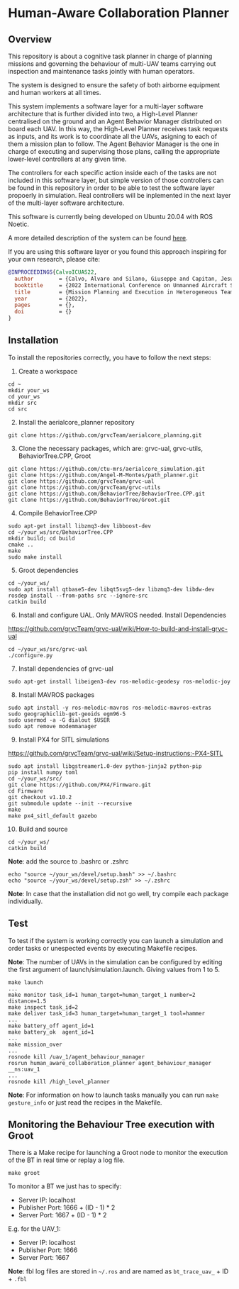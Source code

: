 # Human-Aware Collaboration Planner
## Overview
This repository is about a cognitive task planner in charge of planning missions and governing the behaviour of multi-UAV teams carrying out inspection and maintenance tasks jointly with human operators.

The system is designed to ensure the safety of both airborne equipment and human workers at all times.

This system implements a software layer for a multi-layer software architecture that is further divided into two, a High-Level Planner centralised on the ground and an Agent Behavior Manager distributed on board each UAV. In this way, the High-Level Planner receives task requests as inputs, and its work is to coordinate all the UAVs, asigning to each of them a mission plan to follow. The Agent Behavior Manager is the one in charge of executing and supervising those plans, calling the appropriate lower-level controllers at any given time.

The controllers for each specific action inside each of the tasks are not included in this software layer, but simple
version of those controllers can be found in this repository in order to be able to test the software layer propoerly in
simulation. Real controllers will be inplemented in the next layer of the multi-layer software architecture.

This software is currently being developed on Ubuntu 20.04 with ROS Noetic.


A more detailed description of the system can be found [here](https://www.researchgate.net/publication/360514763_Mission_Planning_and_Execution_in_Heterogeneous_Teams_of_Aerial_Robots_supporting_Power_Line_Inspection_Operations).

If you are using this software layer or you found this approach inspiring for your own research, please cite:
```bibtex
@INPROCEEDINGS{CalvoICUAS22,  
  author        = {Calvo, Alvaro and Silano, Giuseppe and Capitan, Jesus},  
  booktitle     = {2022 International Conference on Unmanned Aircraft Systems (ICUAS)},   
  title         = {Mission Planning and Execution in Heterogeneous Teams of Aerial Robots supporting Power Line Inspection Operations},
  year          = {2022},  
  pages         = {}, 
  doi           = {}
}
```

## Installation
To install the repositories correctly, you have to follow the next steps:

1. Create a workspace

```
cd ~
mkdir your_ws
cd your_ws
mkdir src
cd src
```

2. Install the aerialcore_planner repository

```
git clone https://github.com/grvcTeam/aerialcore_planning.git
```

3. Clone the necessary packages, which are: grvc-ual, grvc-utils, BehaviorTree.CPP, Groot

```
git clone https://github.com/ctu-mrs/aerialcore_simulation.git
git clone https://github.com/Angel-M-Montes/path_planner.git
git clone https://github.com/grvcTeam/grvc-ual
git clone https://github.com/grvcTeam/grvc-utils
git clone https://github.com/BehaviorTree/BehaviorTree.CPP.git
git clone https://github.com/BehaviorTree/Groot.git
```

4. Compile BehaviorTree.CPP

```
sudo apt-get install libzmq3-dev libboost-dev
cd ~/your_ws/src/BehaviorTree.CPP
mkdir build; cd build
cmake ..
make
sudo make install
```

5. Groot dependencies

```
cd ~/your_ws/
sudo apt install qtbase5-dev libqt5svg5-dev libzmq3-dev libdw-dev
rosdep install --from-paths src --ignore-src
catkin build
```

6. Install and configure UAL. Only MAVROS needed. Install Dependencies

https://github.com/grvcTeam/grvc-ual/wiki/How-to-build-and-install-grvc-ual

```
cd ~/your_ws/src/grvc-ual
./configure.py
```

7. Install dependencies of grvc-ual

```
sudo apt-get install libeigen3-dev ros-melodic-geodesy ros-melodic-joy
```

8. Install MAVROS packages

```
sudo apt install -y ros-melodic-mavros ros-melodic-mavros-extras
sudo geographiclib-get-geoids egm96-5
sudo usermod -a -G dialout $USER
sudo apt remove modemmanager
```

9. Install PX4 for SITL simulations

https://github.com/grvcTeam/grvc-ual/wiki/Setup-instructions:-PX4-SITL

```
sudo apt install libgstreamer1.0-dev python-jinja2 python-pip
pip install numpy toml
cd ~/your_ws/src/
git clone https://github.com/PX4/Firmware.git
cd Firmware
git checkout v1.10.2
git submodule update --init --recursive
make
make px4_sitl_default gazebo
```

10. Build and source

```
cd ~/your_ws/
catkin build
```

**Note**: add the source to .bashrc or .zshrc

```
echo "source ~/your_ws/devel/setup.bash" >> ~/.bashrc
echo "source ~/your_ws/devel/setup.zsh" >> ~/.zshrc
```


**Note**: In case that the installation did not go well, try compile each package individually.

## Test

To test if the system is working correctly you can launch a simulation and order tasks or unespected events by executing Makefile recipes.

**Note**: The number of UAVs in the simulation can be configured by editing the first argument of launch/simulation.launch. Giving values from 1 to 5.

```
make launch
...
make monitor task_id=1 human_target=human_target_1 number=2 distance=1.5
make inspect task_id=2
make deliver task_id=3 human_target=human_target_1 tool=hammer
...
make battery_off agent_id=1
make battery_ok  agent_id=1
...
make mission_over
...
rosnode kill /uav_1/agent_behaviour_manager
rosrun human_aware_collaboration_planner agent_behaviour_manager __ns:uav_1
...
rosnode kill /high_level_planner
```

**Note**: For information on how to launch tasks manually you can run `make gesture_info` or just read the recipes in the Makefile.

## Monitoring the Behaviour Tree execution with Groot

There is a Make recipe for launching a Groot node to monitor the execution of the BT in real time or replay a log file.


```
make groot
```

To monitor a BT we just has to specify:
* Server IP: localhost
* Publisher Port: 1666 + (ID - 1) * 2
* Server Port: 1667 + (ID - 1) * 2

E.g. for the UAV_1:
* Server IP: localhost
* Publisher Port: 1666
* Server Port: 1667

**Note**: fbl log files are stored in `~/.ros` and are named as `bt_trace_uav_` + ID + `.fbl`
